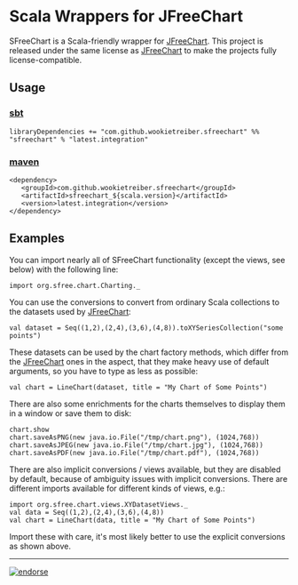 Scala Wrappers for JFreeChart
=============================

SFreeChart is a Scala-friendly wrapper for [JFreeChart][]. This project is released under the same
license as [JFreeChart][] to make the projects fully license-compatible.

Usage
-----

### [sbt][]

    libraryDependencies += "com.github.wookietreiber.sfreechart" %% "sfreechart" % "latest.integration"

### [maven][]

    <dependency>
       <groupId>com.github.wookietreiber.sfreechart</groupId>
       <artifactId>sfreechart_${scala.version}</artifactId>
       <version>latest.integration</version>
    </dependency>

Examples
--------

You can import nearly all of SFreeChart functionality (except the views, see below) with the
following line:

    import org.sfree.chart.Charting._

You can use the conversions to convert from ordinary Scala collections to the datasets used by
[JFreeChart][]:

    val dataset = Seq((1,2),(2,4),(3,6),(4,8)).toXYSeriesCollection("some points")

These datasets can be used by the chart factory methods, which differ from the [JFreeChart][] ones
in the aspect, that they make heavy use of default arguments, so you have to type as less as
possible:

    val chart = LineChart(dataset, title = "My Chart of Some Points")

There are also some enrichments for the charts themselves to display them in a window or save them
to disk:

    chart.show
    chart.saveAsPNG(new java.io.File("/tmp/chart.png"), (1024,768))
    chart.saveAsJPEG(new java.io.File("/tmp/chart.jpg"), (1024,768))
    chart.saveAsPDF(new java.io.File("/tmp/chart.pdf"), (1024,768))

There are also implicit conversions / views available, but they are disabled by default, because of
ambiguity issues with implicit conversions. There are different imports available for different
kinds of views, e.g.:

    import org.sfree.chart.views.XYDatasetViews._
    val data = Seq((1,2),(2,4),(3,6),(4,8))
    val chart = LineChart(data, title = "My Chart of Some Points")

Import these with care, it's most likely better to use the explicit conversions as shown above.


[JFreeChart]: http://jfree.org/jfreechart/
[sbt]: http://www.scala-sbt.org/
[maven]: http://maven.apache.org/


---

[![endorse](http://api.coderwall.com/wookietreiber/endorsecount.png)](http://coderwall.com/wookietreiber)

